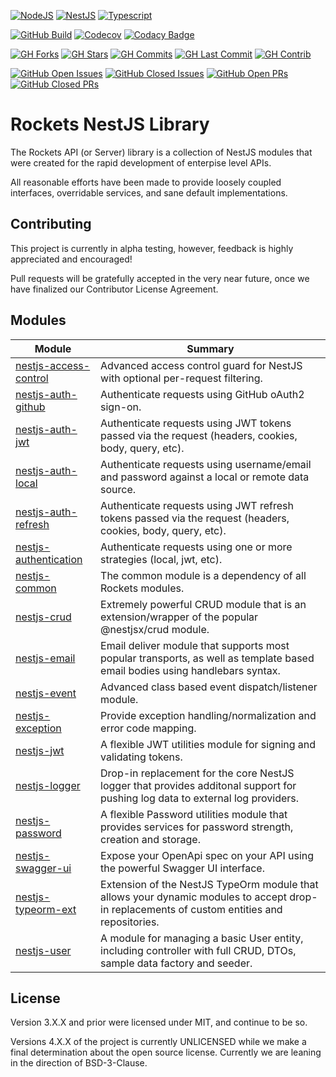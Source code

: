 [![NodeJS](https://img.shields.io/badge/Node-100%25-green?style=for-the-badge&logo=nodedotjs)](https://nestjs.org)
[![NestJS](https://img.shields.io/badge/NestJS-100%25-red?style=for-the-badge&logo=nestjs)](https://nodejs.com)
[![Typescript](https://img.shields.io/badge/Typescript-100%25-blue?style=for-the-badge&logo=typescript)](https://www.typescriptlang.org)

[![GitHub Build](https://img.shields.io/github/workflow/status/conceptadev/rockets/ci-pr-test?logo=github)](https://github.com/conceptadev/rockets/actions/workflows/ci-pr-test.yml)
[![Codecov](https://codecov.io/gh/conceptadev/rockets/branch/main/graph/badge.svg?token=QXUHV1RP5N)](https://codecov.io/gh/conceptadev/rockets)
[![Codacy Badge](https://app.codacy.com/project/badge/Grade/6b92bb0756ee4664a1403c4688a0d172)](https://www.codacy.com/gh/conceptadev/rockets/dashboard?utm_source=github.com&utm_medium=referral&utm_content=conceptadev/rockets&utm_campaign=Badge_Grade)

[![GH Forks](https://img.shields.io/github/forks/conceptadev/rockets?logo=github)](https://codecov.io/gh/conceptadev/rockets)
[![GH Stars](https://img.shields.io/github/stars/conceptadev/rockets?logo=github)](https://codecov.io/gh/conceptadev/rockets)
[![GH Commits](https://img.shields.io/github/commit-activity/m/conceptadev/rockets?logo=github)](https://codecov.io/gh/conceptadev/rockets)
[![GH Last Commit](https://img.shields.io/github/last-commit/conceptadev/rockets?logo=github)](https://codecov.io/gh/conceptadev/rockets)
[![GH Contrib](https://img.shields.io/github/contributors/conceptadev/rockets?logo=github)](https://github.com/conceptadev/rockets/graphs/contributors)

[![GitHub Open Issues](https://img.shields.io/github/issues-raw/conceptadev/rockets?logo=github)](https://github.com/conceptadev/rockets/issues)
[![GitHub Closed Issues](https://img.shields.io/github/issues-closed-raw/conceptadev/rockets?logo=github)](https://github.com/conceptadev/rockets/issues)
[![GitHub Open PRs](https://img.shields.io/github/issues-pr-raw/conceptadev/rockets?logo=github)](https://github.com/conceptadev/rockets/pulls)
[![GitHub Closed PRs](https://img.shields.io/github/issues-pr-closed-raw/conceptadev/rockets?logo=github)](https://github.com/conceptadev/rockets/pulls)

# Rockets NestJS Library

The Rockets API (or Server) library is a collection of NestJS modules
that were created for the rapid development of enterpise level APIs.

All reasonable efforts have been made to provide loosely coupled interfaces,
overridable services, and sane default implementations.

## Contributing

This project is currently in alpha testing, however, feedback is highly
appreciated and encouraged!

Pull requests will be gratefully accepted in the very near future,
once we have finalized our Contributor License Agreement.

## Modules

| Module                                                                                                                           | Summary                                                                                                                                     |
| -------------------------------------------------------------------------------------------------------------------------------- | ------------------------------------------------------------------------------------------------------------------------------------------- |
| [nestjs-access-control](https://github.com/conceptadev/rockets/tree/main/packages/nestjs-access-control 'nestjs-access-control') | Advanced access control guard for NestJS with optional per-request filtering.                                                               |
| [nestjs-auth-github](https://github.com/conceptadev/rockets/tree/main/packages/nestjs-auth-github 'nestjs-auth-github')          | Authenticate requests using GitHub oAuth2 sign-on.                                                                                          |
| [nestjs-auth-jwt](https://github.com/conceptadev/rockets/tree/main/packages/nestjs-auth-jwt 'nestjs-auth-jwt')                   | Authenticate requests using JWT tokens passed via the request (headers, cookies, body, query, etc).                                         |
| [nestjs-auth-local](https://github.com/conceptadev/rockets/tree/main/packages/nestjs-auth-local 'nestjs-auth-local')             | Authenticate requests using username/email and password against a local or remote data source.                                              |
| [nestjs-auth-refresh](https://github.com/conceptadev/rockets/tree/main/packages/nestjs-auth-refresh 'nestjs-auth-refresh')       | Authenticate requests using JWT refresh tokens passed via the request (headers, cookies, body, query, etc).                                 |
| [nestjs-authentication](https://github.com/conceptadev/rockets/tree/main/packages/nestjs-authentication 'nestjs-authentication') | Authenticate requests using one or more strategies (local, jwt, etc).                                                                       |
| [nestjs-common](https://github.com/conceptadev/rockets/tree/main/packages/nestjs-common 'nestjs-common')                         | The common module is a dependency of all Rockets modules.                                                                                   |
| [nestjs-crud](https://github.com/conceptadev/rockets/tree/main/packages/nestjs-crud 'nestjs-crud')                               | Extremely powerful CRUD module that is an extension/wrapper of the popular @nestjsx/crud module.                                            |
| [nestjs-email](https://github.com/conceptadev/rockets/tree/main/packages/nestjs-email 'nestjs-email')                            | Email deliver module that supports most popular transports, as well as template based email bodies using handlebars syntax.                 |
| [nestjs-event](https://github.com/conceptadev/rockets/tree/main/packages/nestjs-event 'nestjs-event')                            | Advanced class based event dispatch/listener module.                                                                                        |
| [nestjs-exception](https://github.com/conceptadev/rockets/tree/main/packages/nestjs-exception 'nestjs-exception')                | Provide exception handling/normalization and error code mapping.                                                                            |
| [nestjs-jwt](https://github.com/conceptadev/rockets/tree/main/packages/nestjs-jwt 'nestjs-jwt')                                  | A flexible JWT utilities module for signing and validating tokens.                                                                          |
| [nestjs-logger](https://github.com/conceptadev/rockets/tree/main/packages/nestjs-logger 'nestjs-logger')                         | Drop-in replacement for the core NestJS logger that provides additonal support for pushing log data to external log providers.              |
| [nestjs-password](https://github.com/conceptadev/rockets/tree/main/packages/nestjs-password 'nestjs-password')                   | A flexible Password utilities module that provides services for password strength, creation and storage.                                    |
| [nestjs-swagger-ui](https://github.com/conceptadev/rockets/tree/main/packages/nestjs-swagger-ui 'nestjs-swagger-ui')             | Expose your OpenApi spec on your API using the powerful Swagger UI interface.                                                               |
| [nestjs-typeorm-ext](https://github.com/conceptadev/rockets/tree/main/packages/nestjs-typeorm-ext 'nestjs-typeorm-ext')          | Extension of the NestJS TypeOrm module that allows your dynamic modules to accept drop-in replacements of custom entities and repositories. |
| [nestjs-user](https://github.com/conceptadev/rockets/tree/main/packages/nestjs-user 'nestjs-user')                               | A module for managing a basic User entity, including controller with full CRUD, DTOs, sample data factory and seeder.                       |

## License

Version 3.X.X and prior were licensed under MIT, and continue to be so.

Versions 4.X.X of the project is currently UNLICENSED while we make a final
determination about the open source license. Currently we are leaning in the
direction of BSD-3-Clause.
